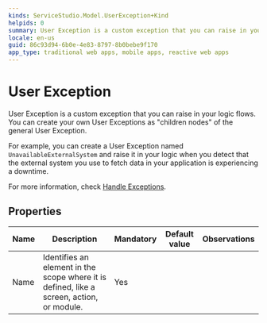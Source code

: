 ```yaml
---
kinds: ServiceStudio.Model.UserException+Kind
helpids: 0
summary: User Exception is a custom exception that you can raise in your logic flows.
locale: en-us
guid: 86c93d94-6b0e-4e83-8797-8b0bebe9f170
app_type: traditional web apps, mobile apps, reactive web apps
---
```


# User Exception


User Exception is a custom exception that you can raise in your logic flows. You can create your own User Exceptions as "children nodes" of the general User Exception. 

For example, you can create a User Exception named `UnavailableExternalSystem` and raise it in your logic when you detect that the external system you use to fetch data in your application is experiencing a downtime.

For more information, check [Handle Exceptions](../../../develop/logic/exceptions/intro.md).

## Properties

<table markdown="1">
<thead>
<tr>
<th>Name</th>
<th>Description</th>
<th>Mandatory</th>
<th>Default value</th>
<th>Observations</th>
</tr>
</thead>
<tbody>
<tr>
<td title="Name">Name</td>
<td>Identifies an element in the scope where it is defined, like a screen, action, or module.</td>
<td>Yes</td>
<td></td>
<td></td>
</tr>
</tbody>
</table>

